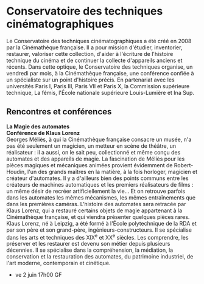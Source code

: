 # Conservatoire des techniques cinématographiques

Le Conservatoire des techniques cinématographiques a été créé en 2008 par la Cinémathèque française. Il a pour mission d'étudier, inventorier, restaurer, valoriser cette collection, d'aider à l'écriture de l'histoire technique du cinéma et de continuer la collecte d'appareils anciens et récents. Dans cette optique, le Conservatoire des techniques organise, un vendredi par mois, à la Cinémathèque française, une conférence confiée à un spécialiste sur un point d'histoire précis. En partenariat avec les universités Paris I, Paris III, Paris VII et Paris X, la Commission supérieure technique, La fémis, l'École nationale supérieure Louis-Lumière et Ina Sup.

## Rencontres et conférences

**La Magie des automates**  
**Conférence de Klaus Lorenz**  
Georges Méliès, à qui la Cinémathèque française consacre un musée, n'a pas été seulement un magicien, un metteur en scène de théâtre, un réalisateur : il a aussi, on le sait peu, collectionné et même conçu des automates et des appareils de magie. La fascination de Méliès pour les pièces magiques et mécaniques animées provient évidemment de Robert-Houdin, l'un des grands maîtres en la matière, à la fois horloger, magicien et créateur d'automates. Il y a d'ailleurs bien des points communs entre les créateurs de machines automatiques et les premiers réalisateurs de films : un même désir de recréer artificiellement la vie... Et on retrouve parfois dans les automates les mêmes mécanismes, les mêmes entraînements que dans les premières caméras. L'histoire des automates sera retracée par Klaus Lorenz, qui a restauré certains objets de magie appartenant à la Cinémathèque française, et qui viendra présenter quelques pièces rares.  
Klaus Lorenz, né à Leipzig, a été formé à l'École polytechnique de la RDA et par son père et son grand-père, ingénieurs-constructeurs. Il se spécialise dans les arts et techniques des XIX<sup>e</sup> et XX<sup>e</sup> siècles. Les comprendre, les préserver et les restaurer est devenu son métier depuis plusieurs décennies. Il se spécialise dans la compréhension, la médiation, la conservation et la restauration des automates, du patrimoine industriel, de l'art moderne, contemporain et cinétique.

- ve 2 juin 17h00 GF

